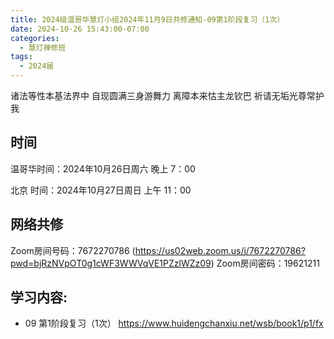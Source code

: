 ```yaml
---
title: 2024级温哥华慧灯小组2024年11月9日共修通知-09第1阶段复习（1次）
date: 2024-10-26 15:43:00-07:00
categories:
  - 慧灯禅修班
tags:
  - 2024届
---
```

诸法等性本基法界中 自现圆满三身游舞力
离障本来怙主龙钦巴 祈请无垢光尊常护我

## 时间


温哥华时间：2024年10月26日周六 晚上 7：00

北京 时间：2024年10月27日周日 上午 11：00


## 网络共修
Zoom房间号码：7672270786  (https://us02web.zoom.us/j/7672270786?pwd=bjRzNVpOT0g1cWF3WWVqVE1PZzlWZz09)
Zoom房间密码：19621211


## 学习内容:

-  09 第1阶段复习（1次） <https://www.huidengchanxiu.net/wsb/book1/p1/fx>

